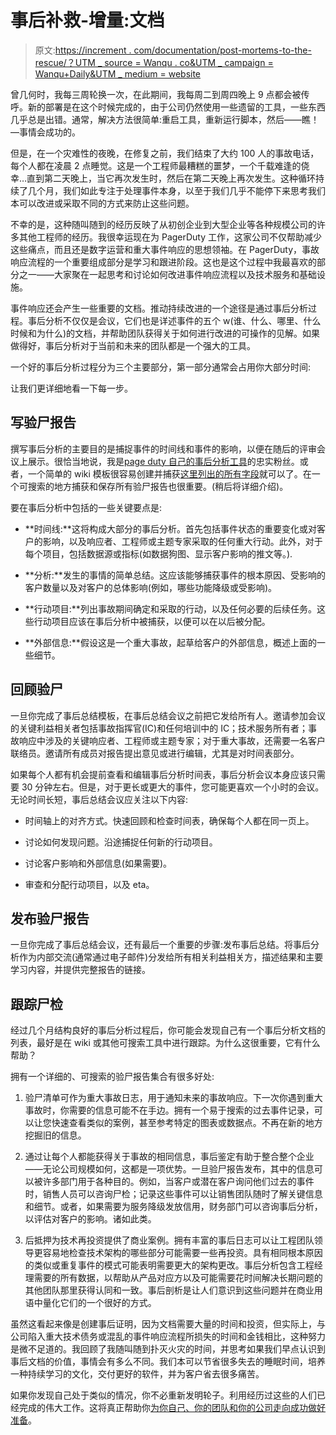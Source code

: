 # 事后补救-增量:文档

> 原文:[https://increment . com/documentation/post-mortems-to-the-rescue/？UTM _ source = Wanqu . co&UTM _ campaign = Wanqu+Daily&UTM _ medium = website](https://increment.com/documentation/post-mortems-to-the-rescue/?utm_source=wanqu.co&utm_campaign=Wanqu+Daily&utm_medium=website)

曾几何时，我每三周轮换一次，在此期间，我每周二到周四晚上 9 点都会被传呼。新的部署是在这个时候完成的，由于公司仍然使用一些遗留的工具，一些东西几乎总是出错。通常，解决方法很简单:重启工具，重新运行脚本，然后——瞧！—事情会成功的。

但是，在一个灾难性的夜晚，在修复之前，我们结束了大约 100 人的事故电话，每个人都在凌晨 2 点睡觉。这是一个工程师最糟糕的噩梦，一个千载难逢的侥幸…直到第二天晚上，当它再次发生时，然后在第二天晚上再次发生。这种循环持续了几个月，我们如此专注于处理事件本身，以至于我们几乎不能停下来思考我们本可以改进或采取不同的方式来防止这些问题。

不幸的是，这种随叫随到的经历反映了从初创企业到大型企业等各种规模公司的许多其他工程师的经历。我很幸运现在为 PagerDuty 工作，这家公司不仅帮助减少这些痛点，而且还是数字运营和重大事件响应的思想领袖。在 PagerDuty，事故响应流程的一个重要组成部分是学习和跟进阶段。这也是这个过程中我最喜欢的部分之一——大家聚在一起思考和讨论如何改进事件响应流程以及技术服务和基础设施。

事件响应还会产生一些重要的文档。推动持续改进的一个途径是通过事后分析过程。事后分析不仅仅是会议，它们也是详述事件的五个 w(谁、什么、哪里、什么时候和为什么)的文档，并帮助团队获得关于如何进行改进的可操作的见解。如果做得好，事后分析对于当前和未来的团队都是一个强大的工具。

一个好的事后分析过程分为三个主要部分，第一部分通常会占用你大部分时间:

让我们更详细地看一下每一步。

## 写验尸报告

撰写事后分析的主要目的是捕捉事件的时间线和事件的影响，以便在随后的评审会议上展示。很恰当地说，我是[page duty 自己的事后分析工具](https://www.pagerduty.com/blog/better-incident-post-mortems/)的忠实粉丝。或者，一个简单的 wiki 模板很容易创建并捕获[这里列出的所有字段](https://response.pagerduty.com/after/post_mortem_template/)就可以了。在一个可搜索的地方捕获和保存所有验尸报告也很重要。(稍后将详细介绍)。

要在事后分析中包括的一些关键要点是:

*   **时间线:**这将构成大部分的事后分析。首先包括事件状态的重要变化或对客户的影响，以及响应者、工程师或主题专家采取的任何重大行动。此外，对于每个项目，包括数据源或指标(如数据狗图、显示客户影响的推文等。).

*   **分析:**发生的事情的简单总结。这应该能够捕获事件的根本原因、受影响的客户数量以及对客户的总体影响(例如，哪些功能降级或受影响)。

*   **行动项目:**列出事故期间确定和采取的行动，以及任何必要的后续任务。这些行动项目应该在事后分析中被捕获，以便可以在以后被分配。

*   **外部信息:**假设这是一个重大事故，起草给客户的外部信息，概述上面的一些细节。

## 回顾验尸

一旦你完成了事后总结模板，在事后总结会议之前把它发给所有人。邀请参加会议的关键利益相关者包括事故指挥官(IC)和任何培训中的 IC；技术服务所有者；事故响应中涉及的关键响应者、工程师或主题专家；对于重大事故，还需要一名客户联络员。邀请所有成员对报告提出意见或进行编辑，尤其是对时间表部分。

如果每个人都有机会提前查看和编辑事后分析时间表，事后分析会议本身应该只需要 30 分钟左右。但是，对于更长或更大的事件，您可能更喜欢一个小时的会议。无论时间长短，事后总结会议应关注以下内容:

*   时间轴上的对齐方式。快速回顾和检查时间表，确保每个人都在同一页上。

*   讨论如何发现问题。沿途捕捉任何新的行动项目。

*   讨论客户影响和外部信息(如果需要)。

*   审查和分配行动项目，以及 eta。

## 发布验尸报告

一旦你完成了事后总结会议，还有最后一个重要的步骤:发布事后总结。将事后分析作为内部交流(通常通过电子邮件)分发给所有相关利益相关方，描述结果和主要学习内容，并提供完整报告的链接。

## 跟踪尸检

经过几个月结构良好的事后分析过程后，你可能会发现自己有一个事后分析文档的列表，最好是在 wiki 或其他可搜索工具中进行跟踪。为什么这很重要，它有什么帮助？

拥有一个详细的、可搜索的验尸报告集合有很多好处:

1.  验尸清单可作为重大事故日志，用于通知未来的事故响应。下一次你遇到重大事故时，你需要的信息可能不在手边。拥有一个易于搜索的过去事件记录，可以让您快速查看类似的案例，甚至参考特定的图表或数据点。不再在新的地方挖掘旧的信息。

2.  通过让每个人都能获得关于事故的相同信息，事后鉴定有助于整合整个企业——无论公司规模如何，这都是一项优势。一旦验尸报告发布，其中的信息可以被许多部门用于各种目的。例如，当客户或潜在客户询问他们过去的事件时，销售人员可以咨询尸检；记录这些事件可以让销售团队随时了解关键信息和细节。或者，如果需要为服务降级发放信用，财务部门可以咨询事后分析，以评估对客户的影响。诸如此类。

3.  后抵押为技术再投资提供了商业案例。拥有丰富的事后日志可以让工程团队领导更容易地检查技术架构的哪些部分可能需要一些再投资。具有相同根本原因的类似或重复事件的模式可能表明需要更大的架构更改。事后分析包含工程经理需要的所有数据，以帮助从产品对应方以及可能需要花时间解决长期问题的其他团队那里获得认同和一致。事后剖析是让人们意识到这些问题并在商业用语中量化它们的一个很好的方式。

虽然这看起来像是创建事后证明，因为文档需要大量的时间和投资，但实际上，与公司陷入重大技术债务或混乱的事件响应流程所损失的时间和金钱相比，这种努力是微不足道的。我回顾了我随叫随到扑灭火灾的时间，并思考如果我们早点认识到事后文档的价值，事情会有多么不同。我们本可以节省很多失去的睡眠时间，培养一种持续学习的文化，交付更好的软件，并为客户省去很多痛苦。

如果你发现自己处于类似的情况，你不必重新发明轮子。利用经历过这些的人们已经完成的伟大工作。这将真正帮助你[为你自己、你的团队和你的公司走向成功做好准备](https://response.pagerduty.com/after/post_mortem_process/)。